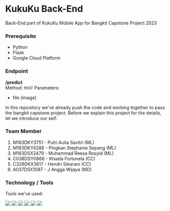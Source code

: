 # KukuKu Back-End
Back-End part of KukuKu Mobile App for Bangkit Capstone Project 2023

### Prerequisite
- Python
- Flask
- Google Cloud Platform

### Endpoint
**/predict** <br>
Method: `POST`
Parameters: 
- file (image)

In this repository we've already push the code and working together to pass the bangkit capstone project. Before we explain this project for the details, let we introduce our self:
### Team Member
1. M163DKY3751 - Putri Aulia Savitri (ML)
2. M163DKY4286 - Pingkan Stephanie Sepang (ML)
3. M163DSX2479 - Muhammad Reesa Rosyid (ML)
4. C038DSY0866 - Khaela Fortunela (CC)
5. C328DKX3817 - Hendri Sibarani (CC)
6.	A037DSX1087 - J Angga Wijaya (MD)

### Technology / Tools
 Tools we've used:
 
 ![](https://img.shields.io/badge/python-3670A0?style=for-the-badge&logo=python&logoColor=ffdd54) ![](https://img.shields.io/badge/Kotlin-0095D5?&style=for-the-badge&logo=kotlin&logoColor=white) 
 ![](https://img.shields.io/badge/TensorFlow-FF6F00?style=for-the-badge&logo=tensorflow&logoColor=white) ![](https://img.shields.io/badge/Flask-000000?style=for-the-badge&logo=flask&logoColor=white) 
 ![](https://img.shields.io/badge/Google_Cloud-4285F4?style=for-the-badge&logo=google-cloud&logoColor=white) ![](https://img.shields.io/badge/Figma-F24E1E?style=for-the-badge&logo=figma&logoColor=white) 
 
 
